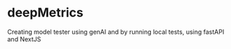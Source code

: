 # deepMetrics
Creating model tester using genAI and by running local tests, using fastAPI and NextJS
